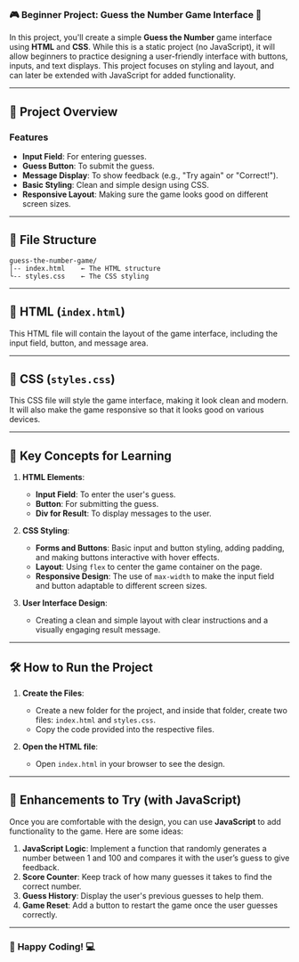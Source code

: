 ### 🎮 **Beginner Project: Guess the Number Game Interface** 🎲

In this project, you'll create a simple **Guess the Number** game interface using **HTML** and **CSS**. While this is a static project (no JavaScript), it will allow beginners to practice designing a user-friendly interface with buttons, inputs, and text displays. This project focuses on styling and layout, and can later be extended with JavaScript for added functionality.

---

## 🌟 **Project Overview**

### **Features**

- **Input Field**: For entering guesses.
- **Guess Button**: To submit the guess.
- **Message Display**: To show feedback (e.g., "Try again" or "Correct!").
- **Basic Styling**: Clean and simple design using CSS.
- **Responsive Layout**: Making sure the game looks good on different screen sizes.

---

## 📂 **File Structure**

```
guess-the-number-game/
│-- index.html    ← The HTML structure
└-- styles.css    ← The CSS styling
```

---

## 📄 **HTML (`index.html`)**

This HTML file will contain the layout of the game interface, including the input field, button, and message area.

---

## 🎨 **CSS (`styles.css`)**

This CSS file will style the game interface, making it look clean and modern. It will also make the game responsive so that it looks good on various devices.

---

## 🧠 **Key Concepts for Learning**

1. **HTML Elements**:
   - **Input Field**: To enter the user's guess.
   - **Button**: For submitting the guess.
   - **Div for Result**: To display messages to the user.

2. **CSS Styling**:
   - **Forms and Buttons**: Basic input and button styling, adding padding, and making buttons interactive with hover effects.
   - **Layout**: Using `flex` to center the game container on the page.
   - **Responsive Design**: The use of `max-width` to make the input field and button adaptable to different screen sizes.

3. **User Interface Design**:
   - Creating a clean and simple layout with clear instructions and a visually engaging result message.

---

## 🛠️ **How to Run the Project**

1. **Create the Files**:
   - Create a new folder for the project, and inside that folder, create two files: `index.html` and `styles.css`.
   - Copy the code provided into the respective files.

2. **Open the HTML file**:
   - Open `index.html` in your browser to see the design.

---

## 🌟 **Enhancements to Try (with JavaScript)**

Once you are comfortable with the design, you can use **JavaScript** to add functionality to the game. Here are some ideas:

1. **JavaScript Logic**: Implement a function that randomly generates a number between 1 and 100 and compares it with the user’s guess to give feedback.
2. **Score Counter**: Keep track of how many guesses it takes to find the correct number.
3. **Guess History**: Display the user's previous guesses to help them.
4. **Game Reset**: Add a button to restart the game once the user guesses correctly.

---

### 🎉 **Happy Coding!** 💻